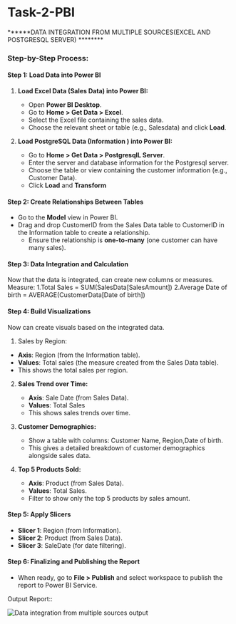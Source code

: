 # Task-2-PBI


******DATA INTEGRATION FROM MULTIPLE SOURCES(EXCEL AND POSTGRESQL SERVER) ********

### Step-by-Step Process:

#### Step 1: Load Data into Power BI

1. **Load Excel Data (Sales Data) into Power BI:**
   - Open **Power BI Desktop**.
   - Go to **Home > Get Data > Excel**.
   - Select the Excel file containing the sales data.
   - Choose the relevant sheet or table (e.g., Salesdata) and click **Load**.

2. **Load PostgreSQL Data (Information ) into Power BI:**
   - Go to **Home > Get Data > PostgresqlL Server**.
   - Enter the server and database information for the Postgresql server.
   - Choose the table or view containing the customer information (e.g., Customer Data).
   - Click **Load** and **Transform**

#### Step 2: Create Relationships Between Tables
- Go to the **Model** view in Power BI.
- Drag and drop CustomerID from the Sales Data table to CustomerID in the Information table to create a relationship.
  - Ensure the relationship is **one-to-many** (one customer can have many sales).

#### Step 3: Data Integration and Calculation
Now that the data is integrated,  can create new columns or measures.
Measure:
      1.Total Sales = SUM(SalesData[SalesAmount])
      2.Average Date of birth = AVERAGE(CustomerData[Date of birth])
 

#### Step 4: Build Visualizations
Now  can create visuals based on the integrated data.

1.  Sales by Region:
   - **Axis**: Region (from the Information table).
   - **Values**: Total sales (the measure  created from the Sales Data table).
   - This shows the total sales per region.

2. **Sales Trend over Time:**
   - **Axis**: Sale Date (from Sales Data).
   - **Values**: Total Sales
   - This shows sales trends over time.

3. **Customer Demographics:**
   - Show a table with columns: Customer Name, Region,Date of birth.
   - This gives a detailed breakdown of customer demographics alongside sales data.

4. **Top 5 Products Sold:**
   - **Axis**: Product (from Sales Data).
   - **Values**: Total Sales.
   - Filter to show only the top 5 products by sales amount.

#### Step 5: Apply Slicers 
  - **Slicer 1**: Region (from Information).
  - **Slicer 2**: Product (from Sales Data).
  - **Slicer 3**: SaleDate (for date filtering).

#### Step 6: Finalizing and Publishing the Report

- When ready, go to **File > Publish** and select  workspace to publish the report to Power BI Service.

Output Report::


![Data integration from multiple sources output](https://github.com/user-attachments/assets/82a6ed72-7ff8-4b45-bc9b-2e8e509e5293)
